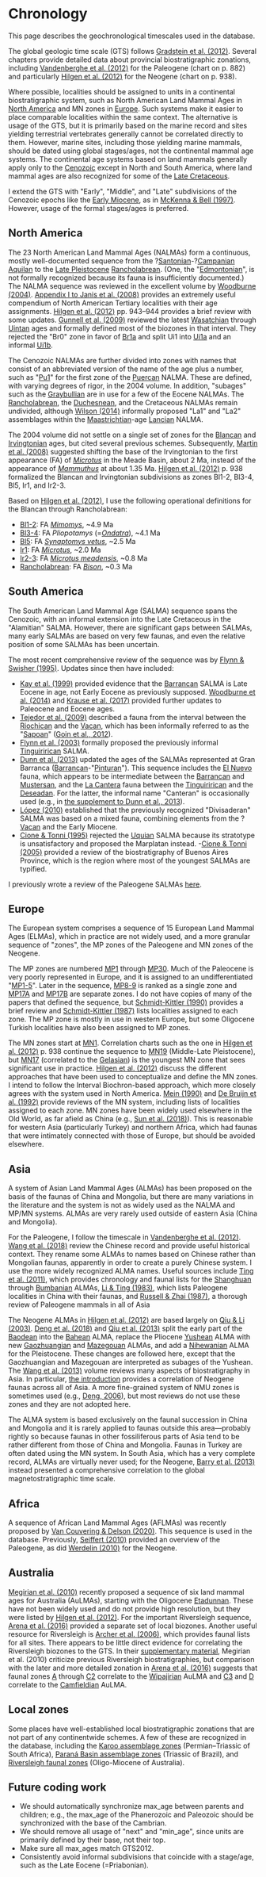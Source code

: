 # Chronology

This page describes the geochronological timescales used in the database.

The global geologic time scale (GTS) follows [Gradstein et al. (2012)](/a/Geology-GTS2012.pdf). Several chapters provide detailed data about provincial biostratigraphic zonations, including [Vandenberghe et al. (2012)](</a/Paleogene_(Vandenberghe_et_al._2012).pdf>) for the Paleogene (chart on p. 882) and particularly [Hilgen et al. (2012)](</a/Neogene_(Hilgen_et_al._2012).pdf>) for the Neogene (chart on p. 938).

Where possible, localities should be assigned to units in a continental biostratigraphic system, such as North American Land Mammal Ages in [North America](/r/North_America) and MN zones in [Europe](/r/Europe). Such systems make it easier to place comparable localities within the same context. The alternative is usage of the GTS, but it is primarily based on the marine record and sites yielding terrestrial vertebrates generally cannot be correlated directly to them. However, marine sites, including those yielding marine mammals, should be dated using global stages/ages, not the continental mammal age systems. The continental age systems based on land mammals generally apply only to the [Cenozoic](/p/Cenozoic) except in North and South America, where land mammal ages are also recognized for some of the [Late Cretaceous](/r/Late_Cretaceous).

I extend the GTS with "Early", "Middle", and "Late" subdivisions of the Cenozoic epochs like the [Early Miocene](/p/Early_Miocene), as in [McKenna & Bell (1997)](</a/Mammalia_(McKenna_&_Bell_1997)>). However, usage of the formal stages/ages is preferred.

## North America

The 23 North American Land Mammal Ages (NALMAs) form a continuous, mostly well-documented sequence from the ?[Santonian](/p/Santonian)-?[Campanian](/p/Campanian) [Aquilan](/p/Aquilan) to the [Late Pleistocene](/p/Late_Pleistocene) [Rancholabrean](/p/Rancholabrean). (One, the "[Edmontonian](/p/Edmontonian)", is not formally recognized because its fauna is insufficiently documented.) The NALMA sequence was reviewed in the excellent volume by [Woodburne (2004)](</a/North_America-biostratigraphy_(Woodburne_2004).pdf>). [Appendix I to Janis et al. (2008)](/a/North_America_Tertiary-localities.pdf) provides an extremely useful compendium of North American Tertiary localities with their age assignments. [Hilgen et al. (2012)](<Neogene_(Hilgen_et_al._2012).pdf>) pp. 943–944 provides a brief review with some updates. [Gunnell et al. (2009)](/a/Wasatchian-Uintan-biochronology.pdf) reviewed the latest [Wasatchian](/p/Wasatchian) through [Uintan](/p/Uintan) ages and formally defined most of the biozones in that interval. They rejected the "Br0" zone in favor of [Br1a](/p/Br1a) and split Ui1 into [Ui1a](/p/Ui1a) and an informal [Ui1b](/p/Ui1b).

The Cenozoic NALMAs are further divided into zones with names that consist of an abbreviated version of the name of the age plus a number, such as "[Pu1](/p/Pu1)" for the first zone of the [Puercan](/p/Puercan) NALMA. These are defined, with varying degrees of rigor, in the 2004 volume. In addition, "subages" such as the [Graybullian](/p/Graybullian) are in use for a few of the Eocene NALMAs. The [Rancholabrean](/p/Rancholabrean), the [Duchesnean](/p/Duchesnean), and the Cretaceous NALMAs remain undivided, although [Wilson (2014)](/a/Montana_Cretaceous-Paleocene.pdf) informally proposed "La1" and "La2" assemblages within the [Maastrichtian](/p/Maastrichtian)-age [Lancian](/p/Lancian) NALMA.

The 2004 volume did not settle on a single set of zones for the [Blancan](/p/Blancan) and [Irvingtonian](/p/Irvingtonian) ages, but cited several previous schemes. Subsequently, [Martin et al. (2008)](<Rodentia_Kansas_Meade_Blancan-Irvingtonian_(Martin_et_al._2008).pdf>) suggested shifting the base of the Irvingtonian to the first appearance (FA) of [_Microtus_](/t/Microtus) in the Meade Basin, about 2 Ma, instead of the appearance of [_Mammuthus_](/t/Mammuthus) at about 1.35 Ma. [Hilgen et al. (2012)](</a/Neogene_(Hilgen_et_al._2012).pdf>) p. 938 formalized the Blancan and Irvingtonian subdivisions as zones Bl1-2, Bl3-4, Bl5, Ir1, and Ir2-3.

Based on [Hilgen et al. (2012)](</a/Neogene_(Hilgen_et_al._2012).pdf>), I use the following operational definitions for the Blancan through Rancholabrean:

- [Bl1-2](/p/Bl1-2): FA [_Mimomys_](/t/Mimomys), ~4.9 Ma
- [Bl3-4](/p/Bl3-4): FA _Pliopotamys_ (=[_Ondatra_](/t/Ondatra)), ~4.1 Ma
- [Bl5](/p/Bl5): FA [_Synaptomys vetus_](/t/Synaptomys_vetus), ~2.5 Ma
- [Ir1](/p/Ir1): FA [_Microtus_](/t/31338), ~2.0 Ma
- [Ir2-3](/p/Ir2-3): FA [_Microtus meadensis_](/t/Microtus_meadensis), ~0.8 Ma
- [Rancholabrean](/p/Rancholabrean): FA [_Bison_](/t/Bison), ~0.3 Ma

## South America

The South American Land Mammal Age (SALMA) sequence spans the Cenozoic, with an informal extension into the Late Cretaceous in the "Alamitian" SALMA. However, there are significant gaps between SALMAs, many early SALMAs are based on very few faunas, and even the relative position of some SALMAs has been uncertain.

The most recent comprehensive review of the sequence was by [Flynn & Swisher (1995)](</a/South_America-SALMAs_(Flynn_&_Swisher_1995).pdf>). Updates since then have included:

- [Kay et al. (1999)](</a/Barrancan-age_(Kay_et_al._1999).pdf>) provided evidence that the [Barrancan](/p/Barrancan) SALMA is Late Eocene in age, not Early Eocene as previously supposed. [Woodburne et al. (2014)](</a/South_America_Eocene-timing_(Woodburne_et_al._2014).pdf>) and [Krause et al. (2017)](</a/Chubut_Itaboraian-Vacan-ages_(Krause_et_al._2017).pdf>) provided further updates to Paleocene and Eocene ages.
- [Tejedor et al. (2009)](/a/Chubut_Laguna_Fria,_La_Barda_Sapoan.pdf) described a fauna from the interval between the [Riochican](/p/Riochican) and the [Vacan](/p/Vacan), which has been informally referred to as the "[Sapoan](/p/Sapoan)" ([Goin et al., 2012](/a/Greniodon_nov.pdf)).
- [Flynn et al. (2003)](/a/Tinguirirican_nov.pdf) formally proposed the previously informal [Tinguirirican](p/Tinguirirican) SALMA.
- [Dunn et al. (2013)](</a/Chubut_Gran_Barranca-age_(Dunn_et_al._2013).pdf>) updated the ages of the SALMAs represented at Gran Barranca ([Barrancan](/p/Barrancan)-"[Pinturan](/p/Pinturan)"). This sequence includes the [El Nuevo](/l/El_Nuevo) fauna, which appears to be intermediate between the [Barrancan](/p/Barrancan) and [Mustersan](/p/Mustersan), and the [La Cantera](/l/La_Cantera) fauna between the [Tinguirirican](p/Tinguirirican) and the [Deseadan](/p/Deseadan). For the latter, the informal name "Canteran" is occasionally used (e.g., in [the supplement to Dunn et al., 2013](</a/Chubut_Gran_Barranca-age_(Dunn_et_al._2013)_(supplement).pdf>)).
- [López (2010)](</a/Divisaderan_(Lopez_2010)>) established that the previously recognized "Divisaderan" SALMA was based on a mixed fauna, combining elements from the ?[Vacan](/p/Vacan) and the Early Miocene.
- [Cione & Tonni (1995)](</a/Uquian_(Cione_&_Tonni_1995).pdf>) rejected the [Uquian](/p/Uquian) SALMA because its stratotype is unsatisfactory and proposed the Marplatan instead.
-[Cione & Tonni (2005)](</a/Buenos_Aires_Chasicoan-Platan-biostratigraphy_(Cione_&_Tonni_2005).pdf>) provided a review of the biostratigraphy of Buenos Aires Province, which is the region where most of the youngest SALMAs are typified.

I previously wrote a review of the Paleogene SALMAs [here](https://quip.com/zMYtA3Z9tP7h/South-American-Paleogene-mammals).

## Europe

The European system comprises a sequence of 15 European Land Mammal Ages (ELMAs), which in practice are not widely used, and a more granular sequence of "zones", the MP zones of the Paleogene and MN zones of the Neogene.

The MP zones are numbered [MP1](/p/MP1-5) through [MP30](/p/MP30). Much of the Paleocene is very poorly represented in Europe, and it is assigned to an undifferentiated "[MP1-5](/p/MP1-5)". Later in the sequence, [MP8-9](/p/MP8-9) is ranked as a single zone and [MP17A](/p/MP17A) and [MP17B](/p/MP17B) are separate zones. I do not have copies of many of the papers that defined the sequence, but [Schmidt-Kittler (1990)](</a/Europe_Paleogene-MP_zones_(Schmidt-Kittler_1990).pdf>) provides a brief review and [Schmidt-Kittler (1987)](/a/Europe_Paleogene-MP_zones.pdf) lists localities assigned to each zone. The MP zone is mostly in use in western Europe, but some Oligocene Turkish localities have also been assigned to MP zones.

The MN zones start at [MN1](/p/MN1). Correlation charts such as the one in [Hilgen et al. (2012)](</a/Neogene_(Hilgen_et_al._2012).pdf>) p. 938 continue the sequence to [MN19](/p/MN19) (Middle-Late Pleistocene), but [MN17](/p/MN17) (correlated to the [Gelasian](/p/Gelasian)) is the youngest MN zone that sees significant use in practice. [Hilgen et al. (2012)](</a/Neogene_(Hilgen_et_al._2012).pdf>) discuss the different approaches that have been used to conceptualize and define the MN zones. I intend to follow the Interval Biochron-based approach, which more closely agrees with the system used in North America. [Mein (1990)](</a/Europe_Neogene-MN_(Mein_1990).pdf>) and [De Bruijn et al. (1992)](</a/Europe_Neogene_(de_Bruijn_et_al._1992).pdf>) provide reviews of the MN system, including lists of localities assigned to each zone. MN zones have been widely used elsewhere in the Old World, as far afield as China (e.g., [Sun et al. (2018)](/a/Gansu_Wushan_MN6-8.pdf)). This is reasonable for western Asia (particularly Turkey) and northern Africa, which had faunas that were intimately connected with those of Europe, but should be avoided elsewhere.

## Asia

A system of Asian Land Mammal Ages (ALMAs) has been proposed on the basis of the faunas of China and Mongolia, but there are many variations in the literature and the system is not as widely used as the NALMA and MP/MN systems. ALMAs are very rarely used outside of eastern Asia (China and Mongolia).

For the Paleogene, I follow the timescale in [Vandenberghe et al. (2012)](</a/Paleogene_(Vandenberghe_et_al._2012).pdf>). [Wang et al. (2018)](</a/China_Paleogene_(Wang_et_al._2019).pdf>) review the Chinese record and provide useful historical context. They rename some ALMAs to names based on Chinese rather than Mongolian faunas, apparently in order to create a purely Chinese system. I use the more widely recognized ALMA names. Useful sources include [Ting et al. (2011)](/a/Asia_Paleo-E_Eocene-chronology.pdf), which provides chronology and faunal lists for the [Shanghuan](/p/Shanghuan) through [Bumbanian](/p/Bumbanian) ALMAs, [Li & Ting (1983)](</a/China_Paleogene_(Li_&_Ting_1983).pdf>), which lists Paleogene localities in China with their faunas, and [Russell & Zhai (1987)](</a/Asia_Paleogene_(Russell_&_Zhai_1987).pdf>), a thorough review of Paleogene mammals in all of Asia

The Neogene ALMAs in [Hilgen et al. (2012)](</a/Neogene_(Hilgen_et_al._2012).pdf>) are based largely on [Qiu & Li (2003)](</a/Rodentia_China_Neogene_(Qiu_&_Li_2003).pdf>). [Deng et al. (2018)](</a/China_Neogene_(Deng_et_al._2019).pdf>) and [Qiu et al. (2013)](/a/China_Neogene-stages.pdf) split the early part of the [Baodean](/p/Baodean) into the [Bahean](/p/Bahean) ALMA, replace the Pliocene [Yushean](/p/Yushean) ALMA with new [Gaozhuangian](/p/Gaozhuangian) and [Mazegouan](/p/Mazegouan) ALMAs, and add a [Nihewanian](/p/Nihewanian) ALMA for the Pleistocene. These changes are followed here, except that the Gaozhuangian and Mazegouan are interpreted as subages of the Yushean. The [Wang et al. (2013)](/a/Asia_Neogene-biostratigraphy) volume reviews many aspects of biostratigraphy in Asia. In particular, [the introduction](</a/Asia-biostratigraphy_(introduction).pdf>) provides a correlation of Neogene faunas across all of Asia. A more fine-grained system of NMU zones is sometimes used (e.g., [Deng, 2006](/a/China_Neogene-biochronology.pdf)), but most reviews do not use these zones and they are not adopted here.

The ALMA system is based exclusively on the faunal succession in China and Mongolia and it is rarely applied to faunas outside this area—probably rightly so because faunas in other fossiliferous parts of Asia tend to be rather different from those of China and Mongolia. Faunas in Turkey are often dated using the MN system. In South Asia, which has a very complete record, ALMAs are virtually never used; for the Neogene, [Barry et al. (2013)](/a/Punjab_Potwar_Mio-Pliocene.pdf) instead presented a comprehensive correlation to the global magnetostratigraphic time scale.

## Africa

A sequence of African Land Mammal Ages (AFLMAs) was recently proposed by [Van Couvering & Delson (2020)](/a/Mammalia_Africa-AFLMAs.pdf). This sequence is used in the database. Previously, [Seiffert (2010)](/a/Africa_Paleogene-chronology.pdf) provided an overview of the Paleogene, as did [Werdelin (2010)](/a/Africa_Neogene-chronology.pdf) for the Neogene.

## Australia

[Megirian et al. (2010)](/a/Australia-land_mammal_ages.pdf) recently proposed a sequence of six land mammal ages for Australia (AuLMAs), starting with the Oligocene [Etadunnan](/p/Etadunnan). These have not been widely used and do not provide high resolution, but they were listed by [Hilgen et al. (2012)](</a/Neogene_(Hilgen_et_al._2012).pdf>). For the important Riversleigh sequence, [Arena et al. (2016)](/a/Queensland_Riversleigh_Oligo-Miocene-chronology.pdf) provided a separate set of local biozones. Another useful resource for Riversleigh is [Archer et al. (2006)](/a/Queensland_Riversleigh-faunas.pdf), which provides faunal lists for all sites. There appears to be little direct evidence for correlating the Riversleigh biozones to the GTS. In their [supplementary material](</a/Australia-land_mammal_ages_(supplement).doc>), Megirian et al. (2010) criticize previous Riversleigh biostratigraphies, but comparison with the later and more detailed zonation in [Arena et al. (2016)](/a/Queensland_Riversleigh_Oligo-Miocene-chronology.pdf) suggests that faunal zones [A](/p/Riversleigh_Faunal_Zone_A) through [C2](/p/Riversleigh_Faunal_Zone_C2) correlate to the [Wipajirian](/p/Wipajirian) AuLMA and [C3](/p/Riversleigh_Faunal_Zone_C3) and [D](/p/Riversleigh_Faunal_Zone_D) correlate to the [Camfieldian](/p/Camfieldian) AuLMA.

## Local zones

Some places have well-established local biostratigraphic zonations that are not part of any continentwide schemes. A few of these are recognized in the database, including the [Karoo assemblage zones](/p/Karoo_assemblage_zones) (Permian–Triassic of South Africa), [Paraná Basin assemblage zones](/p/Paraná_Basin_assemblage_zones) (Triassic of Brazil), and [Riversleigh faunal zones](/p/Riversleigh_faunal_zones) (Oligo-Miocene of Australia).

## Future coding work

- We should automatically synchronize max_age between parents and children; e.g., the max_age of the Phanerozoic and Paleozoic
  should be synchronized with the base of the Cambrian.
- We should remove all usage of "next" and "min_age", since units are primarily defined by their base, not their top.
- Make sure all max_ages match GTS2012.
- Consistently avoid informal subdivisions that coincide with a stage/age, such as the Late Eocene (=Priabonian).
